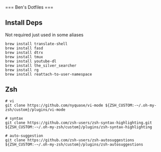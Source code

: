 === Ben's Dotfiles ===

## Install Deps

Not required just used in some aliases

```
brew install translate-shell
brew install fasd
brew install dtrx
brew install tmux
brew install youtube-dl
brew install the_silver_searcher
brew install rg
brew install reattach-to-user-namespace
```

## Zsh
```
# vi
git clone https://github.com/nyquase/vi-mode ${ZSH_CUSTOM:-~/.oh-my-zsh/custom}/plugins/vi-mode

# syntax
git clone https://github.com/zsh-users/zsh-syntax-highlighting.git ${ZSH_CUSTOM:-~/.oh-my-zsh/custom}/plugins/zsh-syntax-highlighting

# auto-suggestion
git clone https://github.com/zsh-users/zsh-autosuggestions ${ZSH_CUSTOM:-~/.oh-my-zsh/custom}/plugins/zsh-autosuggestions
```
